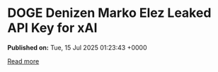 # DOGE Denizen Marko Elez Leaked API Key for xAI

**Published on:** Tue, 15 Jul 2025 01:23:43 +0000

[Read more](https://krebsonsecurity.com/2025/07/doge-denizen-marko-elez-leaked-api-key-for-xai/)
